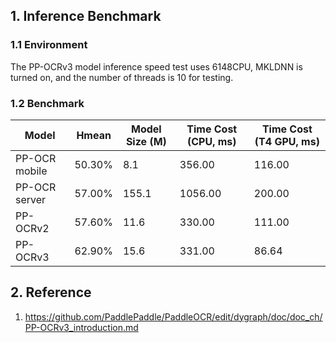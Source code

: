 ## 1. Inference Benchmark

### 1.1 Environment

The PP-OCRv3 model inference speed test uses 6148CPU, MKLDNN is turned on, and the number of threads is 10 for testing.

### 1.2 Benchmark


| Model | Hmean |  Model Size (M) | Time Cost (CPU, ms) | Time Cost (T4 GPU, ms) |
|-----|-----|--------|----| --- |
| PP-OCR mobile | 50.30% | 8.1 | 356.00  | 116.00 |
| PP-OCR server | 57.00% | 155.1 | 1056.00 | 200.00 |
| PP-OCRv2 | 57.60% | 11.6 | 330.00 | 111.00 |
| PP-OCRv3 | 62.90% | 15.6 | 331.00 | 86.64 |

## 2. Reference
1. https://github.com/PaddlePaddle/PaddleOCR/edit/dygraph/doc/doc_ch/PP-OCRv3_introduction.md
